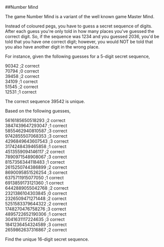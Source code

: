 ##Number Mind

The game Number Mind is a variant of the well known game Master Mind.

Instead of coloured pegs, you have to guess a secret sequence of digits. After each guess you&apos;re only told in how many places you&apos;ve guessed the correct digit. So, if the sequence was 1234 and you guessed 2036, you&apos;d be told that you have one correct digit; however, you would NOT be told that you also have another digit in the wrong place.

For instance, given the following guesses for a 5-digit secret sequence,

90342 ;2 correct<br>
70794 ;0 correct<br>
39458 ;2 correct<br>
34109 ;1 correct<br>
51545 ;2 correct<br>
12531 ;1 correct

The correct sequence 39542 is unique.

Based on the following guesses,

5616185650518293 ;2 correct<br>
3847439647293047 ;1 correct<br>
5855462940810587 ;3 correct<br>
9742855507068353 ;3 correct<br>
4296849643607543 ;3 correct<br>
3174248439465858 ;1 correct<br>
4513559094146117 ;2 correct<br>
7890971548908067 ;3 correct<br>
8157356344118483 ;1 correct<br>
2615250744386899 ;2 correct<br>
8690095851526254 ;3 correct<br>
6375711915077050 ;1 correct<br>
6913859173121360 ;1 correct<br>
6442889055042768 ;2 correct<br>
2321386104303845 ;0 correct<br>
2326509471271448 ;2 correct<br>
5251583379644322 ;2 correct<br>
1748270476758276 ;3 correct<br>
4895722652190306 ;1 correct<br>
3041631117224635 ;3 correct<br>
1841236454324589 ;3 correct<br>
2659862637316867 ;2 correct

Find the unique 16-digit secret sequence.
